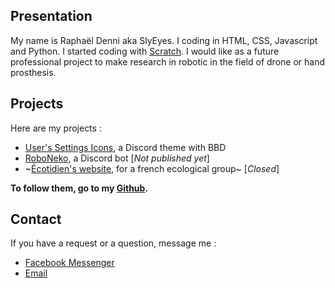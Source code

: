 ## Presentation

My name is Raphaël Denni aka SlyEyes. I coding in HTML, CSS, Javascript and Python. I started coding with [Scratch](https://scratch.mit.edu/users/SlyEyes/). I would like as a future professional project to make research in robotic in the field of drone or hand prosthesis.

## Projects

Here are my projects :
- [User's Settings Icons](https://github.com/SlyEyes/Users_Settings_Icons), a Discord theme with BBD
- [RoboNeko](https://github.com/SlyEyes/RoboNeko), a Discord bot [*Not published yet*]
- ~[Écotidien's website](about:blank), for a french ecological group~ [*Closed*]


**To follow them, go to my [Github](https://github.com/SlyEyes).**

## Contact

If you have a request or a question, message me :
- [Facebook Messenger](https://m.me/raph.denni/)
- [Email](mailto:raphoro.d@gmail.com)
